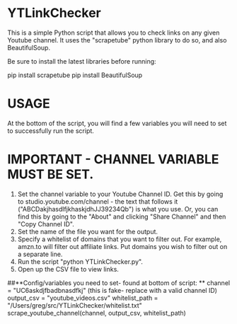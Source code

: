 # YTLinkChecker
This is a simple Python script that allows you to check links on any given Youtube channel. It uses the "scrapetube" python library to do so, and also BeautifulSoup.

Be sure to install the latest libraries before running:

pip install scrapetube
pip install BeautifulSoup


# USAGE
At the bottom of the script, you will find a few variables you will need to set to successfully run the script.


# IMPORTANT - CHANNEL VARIABLE MUST BE SET. 
1. Set the channel variable to your Youtube Channel ID. Get this by going to studio.youtube.com/channel - the text that follows it ("ABCDakjhasdlfjkhaskjdhJJ39234Qb") is what you use. Or, you can find this by going to the "About" and clicking "Share Channel" and then "Copy Channel ID". 
2. Set the name of the file you want for the output. 
3. Specify a whitelist of domains that you want to filter out. For example, amzn.to will filter out affiliate links. Put domains you wish to filter out on a separate line.
4. Run the script "python YTLinkChecker.py".
5. Open up the CSV file to view links.

##**Config/variables you need to set- found at bottom of script:
**
channel = "UC6askdjfbadbnasdfkj" (this is fake- replace with a valid channel ID)
output_csv = "youtube_videos.csv"
whitelist_path = "/Users/greg/src/YTLinkChecker/whitelist.txt"
scrape_youtube_channel(channel, output_csv, whitelist_path)
